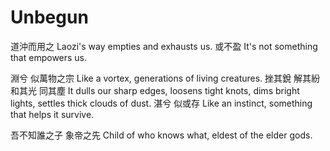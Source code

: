 # Unbegun

道沖而用之
Laozi's way empties and exhausts us.
或不盈
It's not something that empowers us.

淵兮
似萬物之宗
Like a vortex,
generations of living creatures.
挫其銳
解其紛
和其光
同其塵
It dulls our sharp edges,
loosens tight knots,
dims bright lights,
settles thick clouds of dust.
湛兮
似或存
Like an instinct,
something that helps it survive.

吾不知誰之子
象帝之先
Child of who knows what,
eldest of the elder gods.
